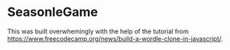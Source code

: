 # SeasonleGame
This was built overwhemingly with the help of the tutorial from https://www.freecodecamp.org/news/build-a-wordle-clone-in-javascript/. 